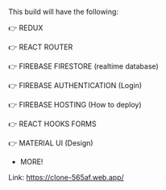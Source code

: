 This build will have the following:

👉 REDUX

👉 REACT ROUTER

👉 FIREBASE FIRESTORE (realtime database)

👉 FIREBASE AUTHENTICATION (Login)

👉 FIREBASE HOSTING (How to deploy)

👉 REACT HOOKS FORMS

👉 MATERIAL UI (Design)

+ MORE!

Link:  https://clone-565af.web.app/
